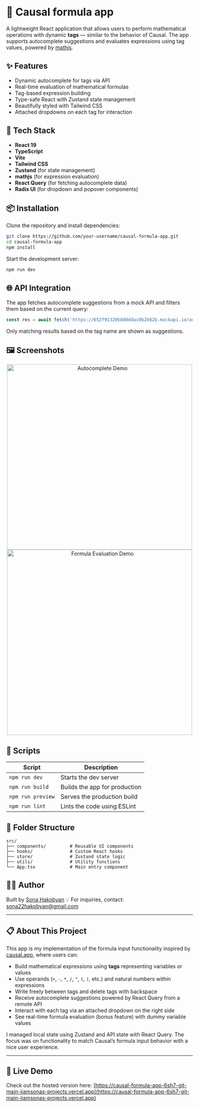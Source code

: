 # 🧮 Causal formula app

A lightweight React application that allows users to perform mathematical operations with dynamic **tags** — similar to the behavior of Causal. The app supports autocomplete suggestions and evaluates expressions using tag values, powered by [mathjs](https://mathjs.org/).

## ✨ Features

* Dynamic autocomplete for tags via API
* Real-time evaluation of mathematical formulas
* Tag-based expression building
* Type-safe React with Zustand state management
* Beautifully styled with Tailwind CSS
* Attached dropdowns on each tag for interaction

## 🔧 Tech Stack

* **React 19**
* **TypeScript**
* **Vite**
* **Tailwind CSS**
* **Zustand** (for state management)
* **mathjs** (for expression evaluation)
* **React Query** (for fetching autocomplete data)
* **Radix UI** (for dropdown and popover components)

## 📦 Installation

Clone the repository and install dependencies:

```bash
git clone https://github.com/your-username/causal-formula-app.git
cd causal-formula-app
npm install
```

Start the development server:

```bash
npm run dev
```

## 🌐 API Integration

The app fetches autocomplete suggestions from a mock API and filters them based on the current query:

```ts
const res = await fetch('https://652f91320b8d8ddac0b2b62b.mockapi.io/autocomplete')
```

Only matching results based on the tag name are shown as suggestions.

## 🖼️ Screenshots

<p align="center">  
  <img src="screenshots/autocomplete.png" alt="Autocomplete Demo" width="500" />  
  <img src="screenshots/evaluation.png" alt="Formula Evaluation Demo" width="500" />  
</p>

## 🚀 Scripts

| Script            | Description                   |
| ----------------- | ----------------------------- |
| `npm run dev`     | Starts the dev server         |
| `npm run build`   | Builds the app for production |
| `npm run preview` | Serves the production build   |
| `npm run lint`    | Lints the code using ESLint   |

## 📁 Folder Structure

```
src/
├── components/         # Reusable UI components
├── hooks/              # Custom React hooks
├── store/              # Zustand state logic
├── utils/              # Utility functions
└── App.tsx             # Main entry component
```

## 🙋‍♀️ Author

Built by [Sona Hakobyan](https://github.com/iiamsona) 💡
For inquiries, contact: [sona22hakobyan@gmail.com](mailto:sona22hakobyan@gmail.com)

---

## 📋 About This Project

This app is my implementation of the formula input functionality inspired by [causal.app](https://causal.app), where users can:

* Build mathematical expressions using **tags** representing variables or values
* Use operands (`+`, `-`, `*`, `/`, `^`, `(`, `)`, etc.) and natural numbers within expressions
* Write freely between tags and delete tags with backspace
* Receive autocomplete suggestions powered by React Query from a remote API
* Interact with each tag via an attached dropdown on the right side
* See real-time formula evaluation (bonus feature) with dummy variable values

I managed local state using Zustand and API state with React Query. The focus was on functionality to match Causal’s formula input behavior with a nice user experience.

---

## 🔗 Live Demo

Check out the hosted version here:
[https://causal-formula-app-6sh7-git-main-iiamsonas-projects.vercel.app](https://causal-formula-app-6sh7-git-main-iiamsonas-projects.vercel.app)

